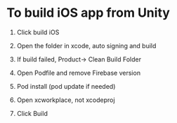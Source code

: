 
# To build iOS app from Unity

1. Click build iOS
2. Open the folder in xcode, auto signing and build

3. If build failed, Product-> Clean Build Folder
4. Open Podfile and remove Firebase version
5. Pod install (pod update if needed)
6. Open xcworkplace, not xcodeproj
7. Click Build
